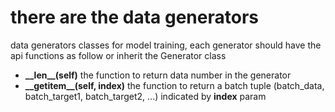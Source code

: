 # there are the data generators

data generators classes for model training, each generator should have the api functions as follow or inherit the Generator class

- **\_\_len\_\_(self)** the function to return data number in the generator
- **\_\_getitem\_\_(self, index)** the function to return a batch tuple (batch_data, batch_target1, batch_target2, ...) indicated by **index** param
